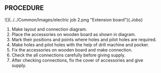 ## PROCEDURE

![](../../Common/Images/electric job 2.png "Extension board"){.Jobs}

1. Make layout and connection diagram.
1. Place the accessories on wooden board as shown in diagram. 
1. Mark their positions and points where holes and pilot holes are required.
1. Make holes and pilot holes with the help of drill machine and pocker. 
1. Fix the accessories on wooden board and make connection. 
1. Check the all connections carefully before giving supply. 
1. After checking connections, fix the cover of accessories and give supply.
